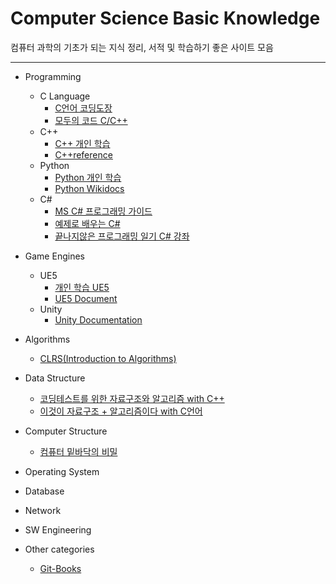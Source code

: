 # Computer Science Basic Knowledge

  컴퓨터 과학의 기초가 되는 지식 정리, 서적 및 학습하기 좋은 사이트 모음
  
--------------------------------------------------------
- Programming
  + C Language
    - [C언어 코딩도장](https://dojang.io/)
    - [모두의 코드 C/C++](https://modoocode.com/)
  + C++
    - [C++ 개인 학습](https://github.com/Jeon-YuSung/Cplusplus-UE/tree/main/CPP)
    - [C++reference](https://www.cppreference.com/)
  + Python
    - [Python 개인 학습](https://github.com/Jeon-YuSung/Python3/tree/main)
    - [Python Wikidocs](https://wikidocs.net/book/1)
  + C#
    - [MS C# 프로그래밍 가이드](https://learn.microsoft.com/ko-kr/dotnet/csharp/programming-guide/concepts/?redirectedfrom=MSDN)
    - [예제로 배우는 C#](csharpstudy.com)
    - [끝나지않은 프로그래밍 일기 C# 강좌](https://blog.hexabrain.net/tag/C%23)

- Game Engines
  + UE5
    - [개인 학습 UE5](https://github.com/Jeon-YuSung/Cplusplus-UE/tree/main/Unreal_Engine5)
    - [UE5 Document](https://dev.epicgames.com/documentation/ko-kr/unreal-engine/unreal-engine-5-6-documentation)
  + Unity
    - [Unity Documentation](https://docs.unity3d.com/kr/530/Manual/)
      
- Algorithms
  + [CLRS(Introduction to Algorithms)](https://product.kyobobook.co.kr/detail/S000213683944)

- Data Structure
  + [코딩테스트를 위한 자료구조와 알고리즘 with C++](https://github.com/Jeon-YuSung/Cplusplus-UE/tree/main/CPP/Data%20Structure%20and%20Algorithm%20with%20Cpp%20for%20Coding%20Test)
  + [이것이 자료구조 + 알고리즘이다 with C언어](https://product.kyobobook.co.kr/detail/S000061585515)
    
- Computer Structure
  + [컴퓨터 밑바닥의 비밀](https://product.kyobobook.co.kr/detail/S000212650856)

- Operating System

- Database

- Network

- SW Engineering

- Other categories
  + [Git-Books](https://git-scm.com/book/ko/v2)
    
